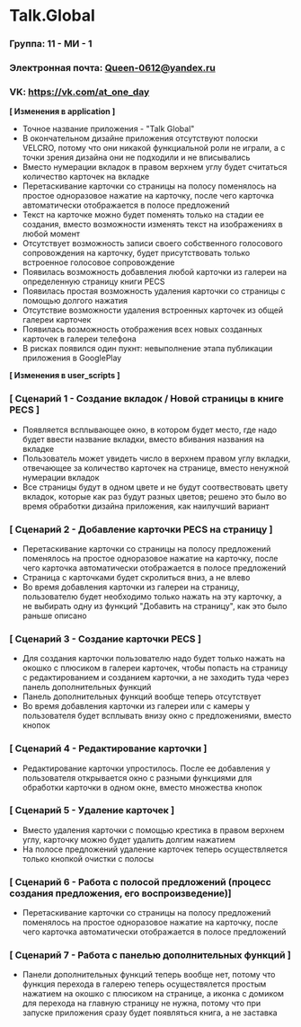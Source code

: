 # Talk.Global

### Группа: 11 - МИ - 1
### Электронная почта: Queen-0612@yandex.ru
### VK: https://vk.com/at_one_day



**[ Изменения в application ]** 

* Точное название приложения - "Talk Global"
* В окончательном дизайне приложения отсутствуют полоски VELCRO, потому что они никакой функциальной роли не играли, а с точки зрения дизайна они не подходили и не вписывались 
* Вместо нумерации вкладок в правом верхнем углу будет считаться количество карточек на вкладке 
* Перетаскивание карточки со страницы на полосу поменялось на простое одноразовое нажатие на карточку, после чего карточка автоматически отображается в полосе предложений 
* Текст на карточке можно будет поменять только на стадии ее создания, вместо возможности изменять текст на изображениях в любой момент 
* Отсутствует возможность записи своего собственного голосового сопровождения на карточку, будет присутствовать только встроенное голосовое сопровождение 
* Появилась возможность добавления любой карточки из галереи на определенную страницу книги PECS
* Появилась простая возможность удаления карточки со страницы с помощью долгого нажатия
* Отсутствие возможности удаления встроенных карточек из общей галереи карточек
* Появилась возможность отображения всех новых созданных карточек в галереи телефона 
* В рисках появилcя один пукнт: невыполнение этапа публикации приложения в GooglePlay

**[ Изменения в user_scripts ]** 

### [ Сценарий 1 - Создание вкладок / Новой страницы в книге PECS ]

* Появляется всплывающее окно, в котором будет место, где надо будет ввести название вкладки, вместо вбивания названия на вкладке 
* Пользователь может увидеть число в верхнем правом углу вкладки, отвечающее за количество карточек на странице, вместо ненужной нумерации вкладок 
* Все страницы будут в одном цвете и не будут соотвествовать цвету вкладок, которые как раз будут разных цветов; решено это было во время обработки дизайна приложения, как наилучший вариант 

### [ Сценарий 2 - Добавление карточки PECS на страницу ]

* Перетаскивание карточки со страницы на полосу предложений поменялось на простое одноразовое нажатие на карточку, после чего карточка автоматически отображается в полосе предложений 
* Страница с карточками будет скролиться вниз, а не влево
* Во время добавления карточки из галереи на страницу, пользователю будет необходимо только нажать на эту карточку, а не выбирать одну из функций "Добавить на страницу", как это было раньше описано 

### [ Сценарий 3 - Создание карточки PECS ]

* Для создания карточки пользователю надо будет только нажать на окошко с плюсиком в галереи карточек, чтобы попасть на страницу с редактированием и созданием карточки, а не заходить туда через панель дополнительных функций 
* Панель дополнительных функций вообще теперь отсутствует 
* Во время добавления карточки из галереи или с камеры у пользователя будет всплывать внизу окно с предложениями, вместо кнопок 

### [ Сценарий 4 - Редактирование карточки ]

* Редактирование карточки упростилось. После ее добавления у пользователя открывается окно с разными функциями для обработки карточки в одном окне, вместо множества кнопок 

### [ Сценарий 5 - Удаление карточек ]

* Вместо удаления карточки с помощью крестика в правом верхнем углу, карточку можно будет удалить долгим нажатием 
* На полосе предложений удаление карточек теперь осуществляется только кнопкой очистки с полосы 

### [ Сценарий 6 - Работа с полосой предложений (процесс создания предложения, его воспроизведение)]

* Перетаскивание карточки со страницы на полосу предложений поменялось на простое одноразовое нажатие на карточку, после чего карточка автоматически отображается в полосе предложений 

### [ Сценарий 7 - Работа с панелью дополнительных функций ]

* Панели дополнительных функций теперь вообще нет, потому что функция перехода в галерею теперь осуществялется простым нажатием на окошко с плюсиком на странице, а иконка с домиком для перехода на главную страницу не нужна, потому что при запуске приложения сразу будет появляться книга, а не заставка 
